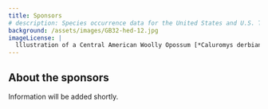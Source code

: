 ```yaml
---
title: Sponsors
# description: Species occurrence data for the United States and U.S. Territories.
background: /assets/images/GB32-hed-12.jpg
imageLicense: |
  lllustration of a Central American Woolly Opossum [*Caluromys derbianus*  (Waterhouse, 1841)](https://www.gbif.org/species/2439992) from Biologia Centrali-Americana. Mammalia (1879-1882), via the [Biodiversity Heritage Library](https://flic.kr/p/dkeBX3)
---
```


## About the sponsors  

Information will be added shortly.  

